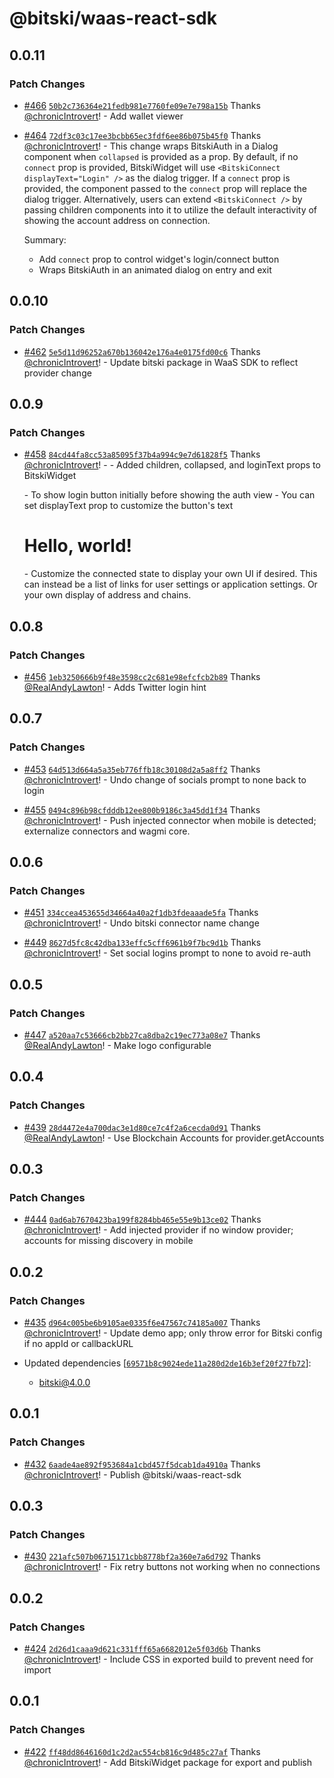 # @bitski/waas-react-sdk

## 0.0.11

### Patch Changes

- [#466](https://github.com/BitskiCo/bitski-js/pull/466) [`50b2c736364e21fedb981e7760fe09e7e798a15b`](https://github.com/BitskiCo/bitski-js/commit/50b2c736364e21fedb981e7760fe09e7e798a15b) Thanks [@chronicIntrovert](https://github.com/chronicIntrovert)! - Add wallet viewer

- [#464](https://github.com/BitskiCo/bitski-js/pull/464) [`72df3c03c17ee3bcbb65ec3fdf6ee86b075b45f0`](https://github.com/BitskiCo/bitski-js/commit/72df3c03c17ee3bcbb65ec3fdf6ee86b075b45f0) Thanks [@chronicIntrovert](https://github.com/chronicIntrovert)! - This change wraps BitskiAuth in a Dialog component when `collapsed` is provided as a prop. By default, if no `connect` prop is provided, BitskiWidget will use `<BitskiConnect displayText="Login" />` as the dialog
  trigger. If a `connect` prop is provided, the component passed to the `connect` prop will replace the dialog trigger.
  Alternatively, users can extend `<BitskiConnect />` by passing children components into it to utilize the default interactivity of showing the account address on connection.

  Summary:

  - Add `connect` prop to control widget's login/connect button
  - Wraps BitskiAuth in an animated dialog on entry and exit

## 0.0.10

### Patch Changes

- [#462](https://github.com/BitskiCo/bitski-js/pull/462) [`5e5d11d96252a670b136042e176a4e0175fd00c6`](https://github.com/BitskiCo/bitski-js/commit/5e5d11d96252a670b136042e176a4e0175fd00c6) Thanks [@chronicIntrovert](https://github.com/chronicIntrovert)! - Update bitski package in WaaS SDK to reflect provider change

## 0.0.9

### Patch Changes

- [#458](https://github.com/BitskiCo/bitski-js/pull/458) [`84cd44fa8cc53a85095f37b4a994c9e7d61828f5`](https://github.com/BitskiCo/bitski-js/commit/84cd44fa8cc53a85095f37b4a994c9e7d61828f5) Thanks [@chronicIntrovert](https://github.com/chronicIntrovert)! - - Added children, collapsed, and loginText props to BitskiWidget

  <BitskiWidget collapsed>
  - To show login button initially before showing the auth view

  <BitskiWidget collapsed displayText="Connect">
  - You can set displayText prop to customize the button's text

  <BitskiWidget>
    <h1>Hello, world!</h1>
  </BitskiWidget>
  - Customize the connected state to display your own UI if desired. This can instead be a list of links for user settings or application settings. Or your own display of address and chains.

## 0.0.8

### Patch Changes

- [#456](https://github.com/BitskiCo/bitski-js/pull/456) [`1eb3250666b9f48e3598cc2c681e98efcfcb2b89`](https://github.com/BitskiCo/bitski-js/commit/1eb3250666b9f48e3598cc2c681e98efcfcb2b89) Thanks [@RealAndyLawton](https://github.com/RealAndyLawton)! - Adds Twitter login hint

## 0.0.7

### Patch Changes

- [#453](https://github.com/BitskiCo/bitski-js/pull/453) [`64d513d664a5a35eb776ffb18c30108d2a5a8ff2`](https://github.com/BitskiCo/bitski-js/commit/64d513d664a5a35eb776ffb18c30108d2a5a8ff2) Thanks [@chronicIntrovert](https://github.com/chronicIntrovert)! - Undo change of socials prompt to none back to login

- [#455](https://github.com/BitskiCo/bitski-js/pull/455) [`0494c896b98cfdddb12ee800b9186c3a45dd1f34`](https://github.com/BitskiCo/bitski-js/commit/0494c896b98cfdddb12ee800b9186c3a45dd1f34) Thanks [@chronicIntrovert](https://github.com/chronicIntrovert)! - Push injected connector when mobile is detected; externalize connectors and wagmi core.

## 0.0.6

### Patch Changes

- [#451](https://github.com/BitskiCo/bitski-js/pull/451) [`334ccea453655d34664a40a2f1db3fdeaaade5fa`](https://github.com/BitskiCo/bitski-js/commit/334ccea453655d34664a40a2f1db3fdeaaade5fa) Thanks [@chronicIntrovert](https://github.com/chronicIntrovert)! - Undo bitski connector name change

- [#449](https://github.com/BitskiCo/bitski-js/pull/449) [`8627d5fc8c42dba133effc5cff6961b9f7bc9d1b`](https://github.com/BitskiCo/bitski-js/commit/8627d5fc8c42dba133effc5cff6961b9f7bc9d1b) Thanks [@chronicIntrovert](https://github.com/chronicIntrovert)! - Set social logins prompt to none to avoid re-auth

## 0.0.5

### Patch Changes

- [#447](https://github.com/BitskiCo/bitski-js/pull/447) [`a520aa7c53666cb2bb27ca8dba2c19ec773a08e7`](https://github.com/BitskiCo/bitski-js/commit/a520aa7c53666cb2bb27ca8dba2c19ec773a08e7) Thanks [@RealAndyLawton](https://github.com/RealAndyLawton)! - Make logo configurable

## 0.0.4

### Patch Changes

- [#439](https://github.com/BitskiCo/bitski-js/pull/439) [`28d4472e4a700dac3e1d80ce7c4f2a6cecda0d91`](https://github.com/BitskiCo/bitski-js/commit/28d4472e4a700dac3e1d80ce7c4f2a6cecda0d91) Thanks [@RealAndyLawton](https://github.com/RealAndyLawton)! - Use Blockchain Accounts for provider.getAccounts

## 0.0.3

### Patch Changes

- [#444](https://github.com/BitskiCo/bitski-js/pull/444) [`0ad6ab7670423ba199f8284bb465e55e9b13ce02`](https://github.com/BitskiCo/bitski-js/commit/0ad6ab7670423ba199f8284bb465e55e9b13ce02) Thanks [@chronicIntrovert](https://github.com/chronicIntrovert)! - Add injected provider if no window provider; accounts for missing discovery in mobile

## 0.0.2

### Patch Changes

- [#435](https://github.com/BitskiCo/bitski-js/pull/435) [`d964c005be6b9105ae0335f6e47567c74185a007`](https://github.com/BitskiCo/bitski-js/commit/d964c005be6b9105ae0335f6e47567c74185a007) Thanks [@chronicIntrovert](https://github.com/chronicIntrovert)! - Update demo app; only throw error for Bitski config if no appId or callbackURL

- Updated dependencies [[`69571b8c9024ede11a280d2de16b3ef20f27fb72`](https://github.com/BitskiCo/bitski-js/commit/69571b8c9024ede11a280d2de16b3ef20f27fb72)]:
  - bitski@4.0.0

## 0.0.1

### Patch Changes

- [#432](https://github.com/BitskiCo/bitski-js/pull/432) [`6aade4ae892f953684a1cbd457f5dcab1da4910a`](https://github.com/BitskiCo/bitski-js/commit/6aade4ae892f953684a1cbd457f5dcab1da4910a) Thanks [@chronicIntrovert](https://github.com/chronicIntrovert)! - Publish @bitski/waas-react-sdk

## 0.0.3

### Patch Changes

- [#430](https://github.com/BitskiCo/bitski-js/pull/430) [`221afc507b06715171cbb8778bf2a360e7a6d792`](https://github.com/BitskiCo/bitski-js/commit/221afc507b06715171cbb8778bf2a360e7a6d792) Thanks [@chronicIntrovert](https://github.com/chronicIntrovert)! - Fix retry buttons not working when no connections

## 0.0.2

### Patch Changes

- [#424](https://github.com/BitskiCo/bitski-js/pull/424) [`2d26d1caaa9d621c331fff65a6682012e5f03d6b`](https://github.com/BitskiCo/bitski-js/commit/2d26d1caaa9d621c331fff65a6682012e5f03d6b) Thanks [@chronicIntrovert](https://github.com/chronicIntrovert)! - Include CSS in exported build to prevent need for import

## 0.0.1

### Patch Changes

- [#422](https://github.com/BitskiCo/bitski-js/pull/422) [`ff48dd8646160d1c2d2ac554cb816c9d485c27af`](https://github.com/BitskiCo/bitski-js/commit/ff48dd8646160d1c2d2ac554cb816c9d485c27af) Thanks [@chronicIntrovert](https://github.com/chronicIntrovert)! - Add BitskiWidget package for export and publish
